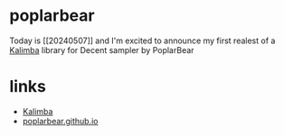 # poplarbear
Today is [[20240507]] and I'm excited to announce my first realest of a [Kalimba](https://github.com/berlogabob/PoplarBear-Kalimba) library for Decent sampler by PoplarBear


# links
- [Kalimba](https://github.com/berlogabob/PoplarBear-Kalimba.git)
- [poplarbear.github.io](https://github.com/berlogabob/poplarbear.github.io.git)
